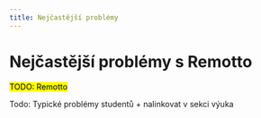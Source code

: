 ```yaml
---
title: Nejčastější problémy
---
```


# Nejčastější problémy s Remotto

<mark>TODO: Remotto</mark>

Todo: Typické problémy studentů + nalinkovat v sekci výuka
